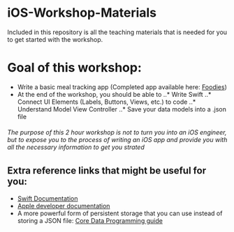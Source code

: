 # iOS-Workshop-Materials
Included in this repository is all the teaching materials that is needed for you to get started with the workshop.

# Goal of this workshop:
* Write a basic meal tracking app (Completed app available here: [Foodies](https://github.com/cjinghong/Foodies))
* At the end of the workshop, you should be able to
..* Write Swift
..* Connect UI Elements (Labels, Buttons, Views, etc.) to code
..* Understand Model View Controller
..* Save your data models into a .json file

###### *The purpose of this 2 hour workshop is not to turn you into an iOS engineer, but to expose you to the process of writing an iOS app and provide you with all the necessary information to get you strated*

## Extra reference links that might be useful for you:
* [Swift Documentation](https://developer.apple.com/library/content/documentation/Swift/Conceptual/Swift_Programming_Language/index.html)
* [Apple developer documentation](https://developer.apple.com/documentation/)
* A more powerful form of persistent storage that you can use instead of storing a JSON file: [Core Data Programming guide](https://developer.apple.com/library/content/documentation/Cocoa/Conceptual/CoreData/index.html#//apple_ref/doc/uid/TP40001075-CH2-SW1)

